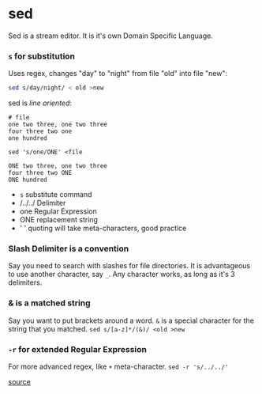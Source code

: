 # sed
Sed is a stream editor. It is it's own Domain Specific Language.

### `s` for substitution
Uses regex, changes "day" to "night" from file "old" into file "new":
```sh
sed s/day/night/ < old >new
```

sed is *line oriented*:
```
# file
one two three, one two three
four three two one
one hundred

sed 's/one/ONE' <file

ONE two three, one two three
four three two ONE
ONE hundred
```

- `s` substitute command
- /../../ Delimiter
- one Regular Expression
- ONE replacement string
- ' ' quoting will take meta-characters, good practice

### Slash Delimiter is a convention
Say you need to search with slashes for file directories. It is advantageous to use another character, say `_`. Any character works, as long as it's 3 delimiters.

### & is a matched string
Say you want to put brackets around a word. `&` is a special character for the string that you matched. `sed s/[a-z]*/(&)/ <old >new`

### `-r` for extended Regular Expression
For more advanced regex, like `+` meta-character. `sed -r 's/../../'`


[source](http://www.grymoire.com/Unix/Sed.html)
